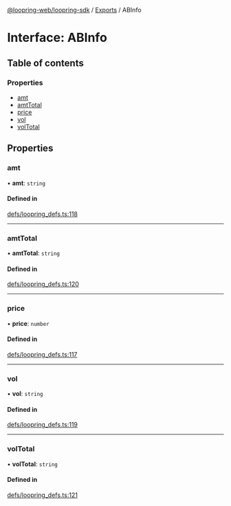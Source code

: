[@loopring-web/loopring-sdk](../README.md) / [Exports](../modules.md) / ABInfo

# Interface: ABInfo

## Table of contents

### Properties

- [amt](ABInfo.md#amt)
- [amtTotal](ABInfo.md#amttotal)
- [price](ABInfo.md#price)
- [vol](ABInfo.md#vol)
- [volTotal](ABInfo.md#voltotal)

## Properties

### amt

• **amt**: `string`

#### Defined in

[defs/loopring_defs.ts:118](https://github.com/Loopring/loopring_sdk/blob/532648f/src/defs/loopring_defs.ts#L118)

___

### amtTotal

• **amtTotal**: `string`

#### Defined in

[defs/loopring_defs.ts:120](https://github.com/Loopring/loopring_sdk/blob/532648f/src/defs/loopring_defs.ts#L120)

___

### price

• **price**: `number`

#### Defined in

[defs/loopring_defs.ts:117](https://github.com/Loopring/loopring_sdk/blob/532648f/src/defs/loopring_defs.ts#L117)

___

### vol

• **vol**: `string`

#### Defined in

[defs/loopring_defs.ts:119](https://github.com/Loopring/loopring_sdk/blob/532648f/src/defs/loopring_defs.ts#L119)

___

### volTotal

• **volTotal**: `string`

#### Defined in

[defs/loopring_defs.ts:121](https://github.com/Loopring/loopring_sdk/blob/532648f/src/defs/loopring_defs.ts#L121)
